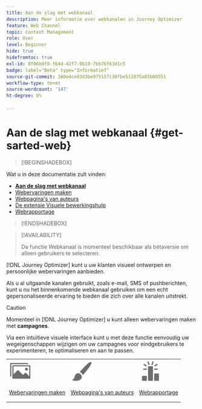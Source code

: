 ```yaml
---
title: Aan de slag met webkanaal
description: Meer informatie over webkanalen in Journey Optimizer
feature: Web Channel
topic: Content Management
role: User
level: Beginner
hide: true
hidefromtoc: true
exl-id: 8f06b8f0-f64d-42f7-9b10-7bb76f63d1c5
badge: label="Beta" type="Informatief"
source-git-commit: 160e4ce03d3be975157c30fbe511875a85b00551
workflow-type: tm+mt
source-wordcount: '147'
ht-degree: 0%

---
```


# Aan de slag met webkanaal {#get-sarted-web}

>[!BEGINSHADEBOX]

Wat u in deze documentatie zult vinden:

* **[Aan de slag met webkanaal](get-started-web.md)**
* [Webervaringen maken](create-web.md)
* [Webpagina&#39;s van auteurs](author-web.md)
* [De extensie Visuele bewerkingshulp](visual-editing-helper.md)
* [Webrapportage](web-report.md)

>[!ENDSHADEBOX]

>[!AVAILABILITY]
>
>De functie Webkanaal is momenteel beschikbaar als bètaversie om alleen gebruikers te selecteren.

[!DNL Journey Optimizer] kunt u uw klanten visueel ontwerpen en persoonlijke webervaringen aanbieden.

Als u al uitgaande kanalen gebruikt, zoals e-mail, SMS of pushberichten, kunt u nu het binnenkomende webkanaal gebruiken om een echt gepersonaliseerde ervaring te bieden die zich over alle kanalen uitstrekt.

>[!CAUTION]
>
>Momenteel in [!DNL Journey Optimizer] u kunt alleen webervaringen maken met **campagnes**.

Via een intuïtieve visuele interface kunt u met deze functie eenvoudig uw wegeigenschappen wijzigen om uw campagnes voor eindgebruikers te experimenteren, te optimaliseren en aan te passen.

<!--
[Learn more on web channel in this video](#video)
-->

<table>
<tr>
<td><img src="../assets/do-not-localize/icon_assets.svg" width="60px"><p><a href="create-web.md">Webervaringen maken</a></p></td>
<td><img src="../assets/do-not-localize/icon_design.svg" width="60px"><p><a href="author-web.md">Webpagina's van auteurs</a></p></td>
<td><img src="../assets/do-not-localize/monitor.svg" width="60px"><p><a href="web-report.md">Webrapportage</a></p></td>
</tr>
</table>

<!--
## How-to video{#video}

The video below shows how to 

>[!VIDEO]()
-->

